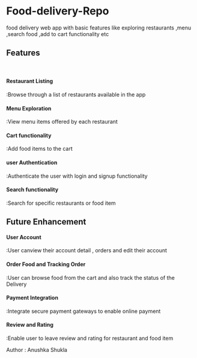 # Food-delivery-Repo
food delivery web app with basic features like exploring restaurants ,menu ,search food ,add to cart functionality etc
<br>
<h2>Features</h2>
<br>
<h4>Restaurant Listing</h4>:Browse through a list of restaurants available in the app
<br>
<h4>Menu Exploration</h4>:View menu items offered by each restaurant 
<br>
<h4>Cart functionality</h4>:Add food items to the cart 
<br>
<h4>user Authentication</h4>:Authenticate the user with login and signup functionality 
<br>
<h4>Search functionality</h4>:Search for specific restaurants or food item
<br>
<h2>Future Enhancement</h2>
<h4> User Account</h4>:User canview their account detail , orders and edit their account
<br>
<h4>Order Food and Tracking Order</h4>:User can browse food from the cart and also track the status of the Delivery
<br>
<h4>Payment Integration</h4>:Integrate secure payment gateways to enable online payment
<br>
<h4> Review and Rating</h4>:Enable user to leave review and rating for restaurant and food item

Author : Anushka Shukla
